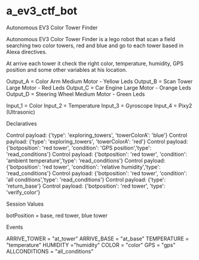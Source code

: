 # a_ev3_ctf_bot

Autonomous EV3 Color Tower Finder 

Autonomous EV3 Color Tower Finder is a lego robot that scan a field searching two color towers, red and  blue and go to each tower based in Alexa directives. 

At arrive each tower it check the right color, temperature, humidity, GPS position and some other variables at his location.

Output_A = Color Arm Medium Motor - Yellow Leds
Output_B = Scan Tower Large Motor - Red Leds
Output_C = Car Engine Large Motor - Orange Leds
Output_D = Steering Wheel Medium Motor - Green Leds

Input_1 = Color
Input_2 = Temperature
Input_3 = Gyroscope
Input_4 = Pixy2   (Ultrasonic)


Declaratives

Control payload: {'type': 'exploring_towers', 'towerColorA': 'blue'}
Control payload: {'type': 'exploring_towers', 'towerColorA': 'red'}
Control payload: {'botposition': 'red tower', 'condition': 'GPS position','type': 'read_conditions'}
Control payload: {'botposition': 'red tower', 'condition': 'ambient temperature','type': 'read_conditions'}
Control payload: {'botposition': 'red tower', 'condition': 'relative humidity','type': 'read_conditions'}
Control payload: {'botposition': 'red tower', 'condition': 'all conditions','type': 'read_conditions'}
Control payload: {'type': 'return_base'}
Control payload: {'botposition': 'red tower', 'type': 'verify_color'}

Session Values

botPosition = base, red tower, blue tower


Events

   ARRIVE_TOWER = "at_tower"
    ARRIVE_BASE = "at_base" 
    TEMPERATURE = "temperature"
    HUMIDITY ="humidity"
    COLOR = "color"
    GPS = "gps"
    ALLCONDITIONS = "all_conditions"

